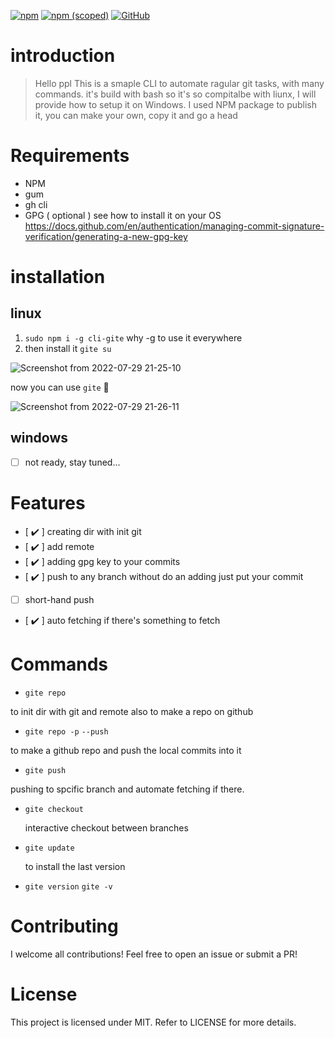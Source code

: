 [![npm](https://img.shields.io/npm/dt/cli-gite?style=plastic)](https://www.npmjs.com/package/cli-gite)
[![npm (scoped)](https://img.shields.io/npm/v/cli-gite)](https://www.npmjs.com/package/cli-gite)
[![GitHub](https://img.shields.io/github/license/kl13nt/initrepo)](https://github.com/Mahmoudgalalz/CLI-gite/blob/main/LICENSE)
# introduction
> Hello ppl
This is a smaple CLI to automate ragular git tasks, with many commands.
it's build with bash so it's so compitalbe with liunx, I will provide how to setup it on Windows.
I used NPM package to publish it, you can make your own, copy it and go a head

# Requirements
- NPM
- gum
- gh cli
- GPG ( optional ) see how to install it on your OS 
https://docs.github.com/en/authentication/managing-commit-signature-verification/generating-a-new-gpg-key
# installation
## linux
1. `sudo npm i -g cli-gite`
why -g to use it everywhere
2. then install it
`gite su`

![Screenshot from 2022-07-29 21-25-10](https://user-images.githubusercontent.com/42272376/181830387-cc807cdd-09dc-4d2e-99ab-c8cd34fd6076.png)

now you can use `gite` :tada:

![Screenshot from 2022-07-29 21-26-11](https://user-images.githubusercontent.com/42272376/181830569-bc992c0a-49d0-49c0-a099-48c4179cf593.png)

## windows
- [ ] not ready, stay tuned...

# Features
- [ :heavy_check_mark: ] creating dir with init git
- [ :heavy_check_mark: ] add remote
- [ :heavy_check_mark: ] adding gpg key to your commits
- [ :heavy_check_mark: ] push to any branch without do an adding just put your commit
- [ ] short-hand push
- [ :heavy_check_mark: ] auto fetching if there's something to fetch

# Commands
- `gite repo`

to init dir with git and remote also to make a repo on github

- `gite repo -p` `--push`

to make a github repo and push the local commits into it

- `gite push` 

pushing to spcific branch and automate fetching if there.

- `gite checkout`

  interactive checkout between branches
  
- `gite update`

  to install the last version
  
- `gite version` `gite -v`  


# Contributing
I welcome all contributions! Feel free to open an issue or submit a PR!
# License
This project is licensed under MIT. Refer to LICENSE for more details.

